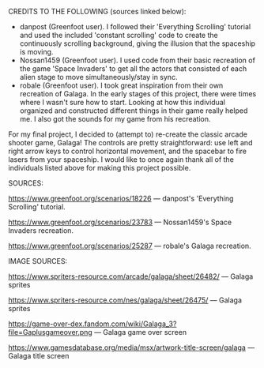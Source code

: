 CREDITS TO THE FOLLOWING (sources linked below):
  - danpost (Greenfoot user). I followed their 'Everything Scrolling' tutorial and used the included 'constant scrolling' code to create the continuously scrolling                                     background, giving the illusion that the spaceship is moving.
  - Nossan1459 (Greenfoot user). I used code from their basic recreation of the game 'Space Invaders' to get all the actors that consisted of each alien stage to move                                    simultaneously/stay in sync. 
  - robale (Greenfoot user). I took great inspiration from their own recreation of Galaga. In the early stages of this project, there were times where I wasn't sure how                              to start. Looking at how this individual organized and constructed different things in their game really helped me. I also got the sounds                                for my game from his recreation.


For my final project, I decided to (attempt to) re-create the classic arcade shooter game, Galaga! The controls are pretty straightforward: use left and right arrow keys to control horizontal movement, and the spacebar to fire lasers from your spaceship. I would like to once again thank all of the individuals listed above for making this project possible. 


SOURCES:

https://www.greenfoot.org/scenarios/18226 — danpost's 'Everything Scrolling' tutorial.

https://www.greenfoot.org/scenarios/23783 — Nossan1459's Space Invaders recreation.

https://www.greenfoot.org/scenarios/25287 — robale's Galaga recreation. 


IMAGE SOURCES:

https://www.spriters-resource.com/arcade/galaga/sheet/26482/ — Galaga sprites

https://www.spriters-resource.com/nes/galaga/sheet/26475/ — Galaga sprites 

https://game-over-dex.fandom.com/wiki/Galaga_3?file=Gaplusgameover.png — Galaga game over screen

https://www.gamesdatabase.org/media/msx/artwork-title-screen/galaga — Galaga title screen
